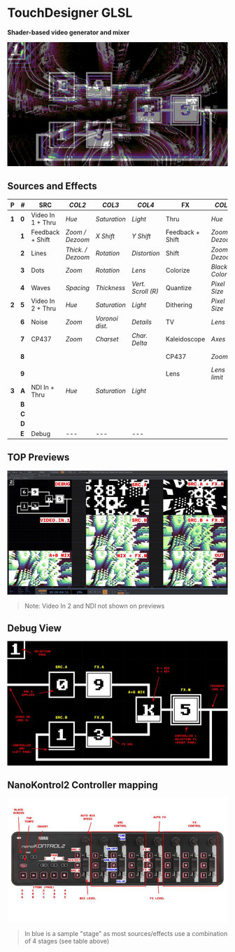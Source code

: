 # TouchDesigner GLSL

**Shader-based video generator and mixer**

![](./img/preview.png)

## Sources and Effects

| P     | #     | SRC               | _COL2_            | _COL3_          | _COL4_             | FX               | _COL6_          | _COL7_        | _COL8_         |
| ----- | ----- | ----------------- | ----------------- | --------------- | ------------------ | ---------------- | --------------- | ------------- | -------------- |
| **1** | **0** | Video In 1 + Thru | _Hue_             | _Saturation_    | _Light_            | Thru             | _Hue_           | _Saturation_  | \_Light        |
|       | **1** | Feedback + Shift  | _Zoom / Dezoom_   | _X Shift_       | _Y Shift_          | Feedback + Shift | _Zoom / Dezoom_ | _X Shift_     | _Y Shift_      |
|       | **2** | Lines             | _Thick. / Dezoom_ | _Rotation_      | _Distortion_       | Shift            | _Zoom / Dezoom_ | _X Shift_     | _Y Shift_      |
|       | **3** | Dots              | _Zoom_            | _Rotation_      | _Lens_             | Colorize         | _Black Color_   | _White Color_ | _Shift_        |
|       | **4** | Waves             | _Spacing_         | _Thickness_     | _Vert. Scroll (R)_ | Quantize         | _Pixel Size_    | _Bit Depth_   | _Blur_         |
| **2** | **5** | Video In 2 + Thru | _Hue_             | _Saturation_    | _Light_            | Dithering        | _Pixel Size_    | _Bit Depth_   | _Blur_         |
|       | **6** | Noise             | _Zoom_            | _Voronoi dist._ | _Details_          | TV               | _Lens_          | _Horz. Noise_ | _Dezoom_       |
|       | **7** | CP437             | _Zoom_            | _Charset_       | _Char. Delta_      | Kaleidoscope     | _Axes_          | _Rotation_    | _Horz. Scroll_ |
|       | **8** |                   |                   |                 |                    | CP437            | _Zoom_          | _Charset_     | _Char. Delta_  |
|       | **9** |                   |                   |                 |                    | Lens             | _Lens limit_    | _Lens power_  | _Pre Zoom_     |
| **3** | **A** | NDI In + Thru     | _Hue_             | _Saturation_    | _Light_            |                  |                 |               |                |
|       | **B** |                   |                   |                 |                    |                  |                 |               |                |
|       | **C** |                   |                   |                 |                    |                  |                 |               |                |
|       | **D** |                   |                   |                 |                    |                  |                 |               |                |
|       | **E** | Debug             | ---               | ---             | ---                |                  |                 |               |                |

## TOP Previews

![](./img/top_previews.jpg)

> Note: Video In 2 and NDI not shown on previews

## Debug View

![](./img/debug.jpg)

## NanoKontrol2 Controller mapping

![](./img/nanokontrol.jpg)

> In blue is a sample "stage" as most sources/effects use a combination of 4 stages (see table above)
